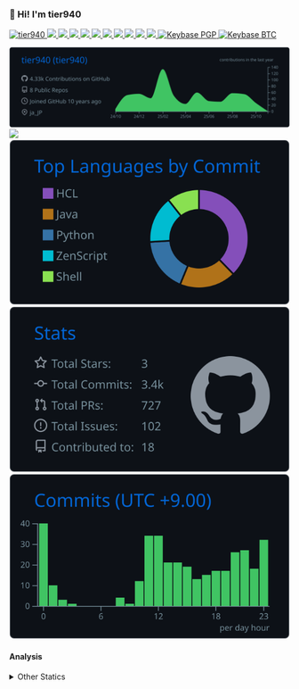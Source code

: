 ### 👋 Hi! I'm tier940

<p align="left"> 
  <a href="https://github.com/tier940/tier940/">
    <img src="https://komarev.com/ghpvc/?username=tier940" alt="tier940" />
  </a>
  <a href="http://twitter.com/tier940">
    <img height="20" src="https://img.shields.io/twitter/follow/tier940?label=Twitter&logo=twitter&style=flat" />
  </a>
  <a href="https://github.com/tier940">
    <img height="20" src="https://img.shields.io/github/followers/tier940?label=follow&logo=github&style=flat" />
  </a>
  <a href="https://www.reddit.com/user/tier940">
    <img height="20" src="https://img.shields.io/reddit/user-karma/combined/tier940?label=Reddit&logo=reddit&style=flat" />
  </a>
  <a href="https://stackoverflow.com/users/17317833/tier940">
    <img height="20" src="https://img.shields.io/stackexchange/stackoverflow/r/17317833?label=StackOverflow&logo=stack-overflow&style=flat" />
  </a>
  <a href="https://zenn.dev/tier940">
    <img height="20" src="https://zenn.badge.nikaera.com/s/tier940/likes" />
  </a>
  <a href="https://zenn.dev/tier940">
    <img height="20" src="https://zenn.badge.nikaera.com/s/tier940/followers" />
  </a>
  <a href="https://zenn.dev/tier940">
    <img height="20" src="https://zenn.badge.nikaera.com/s/tier940/articles" />
  </a>
  <a href="http://qiita.com/tier940">
    <img height="20" src="https://qiita-badge.apiapi.app/s/tier940/posts.svg" />
  </a>
  <a href="http://qiita.com/tier940">
    <img height="20" src="https://qiita-badge.apiapi.app/s/tier940/contributions.svg" />
  </a>
  <a href="https://github.com/tier940/tier940/">
    <img height="20" src="https://github.com/tier940/tier940/actions/workflows/main.yml/badge.svg" />
  </a>
  <a href="https://keybase.io/tier940">
    <img alt="Keybase PGP" src="https://img.shields.io/keybase/pgp/tier940">
  </a>
  <a href="https://keybase.io/tier940">
    <img alt="Keybase BTC" src="https://img.shields.io/keybase/btc/tier940">
  </a>
</p>

[![](https://raw.githubusercontent.com/tier940/tier940/main/profile-summary-card-output/github_dark/0-profile-details.svg)](https://github.com/vn7n24fzkq/github-profile-summary-cards)
[![](https://raw.githubusercontent.com/tier940/tier940/main/profile-summary-card-output/github_dark/1-repos-per-language.svg)](https://github.com/vn7n24fzkq/github-profile-summary-cards) [![](https://raw.githubusercontent.com/tier940/tier940/main/profile-summary-card-output/github_dark/2-most-commit-language.svg)](https://github.com/vn7n24fzkq/github-profile-summary-cards)
[![](https://raw.githubusercontent.com/tier940/tier940/main/profile-summary-card-output/github_dark/3-stats.svg)](https://github.com/vn7n24fzkq/github-profile-summary-cards) [![](https://raw.githubusercontent.com/tier940/tier940/main/profile-summary-card-output/github_dark/4-productive-time.svg)](https://github.com/vn7n24fzkq/github-profile-summary-cards)


#### Analysis
<!-- <img height="150" src="https://github.com/tier940/tier940/blob/master/images/stat.svg" alt="Alternative Text"/> -->

<details>
  <summary>Other Statics</summary>
  <!--START_SECTION:waka-->
![Code Time](http://img.shields.io/badge/Code%20Time-4%2C565%20hrs%2015%20mins-blue)

**🐱 My GitHub Data** 

> 📦 36.0 kB Used in GitHub's Storage 
 > 
> 💼 Opted to Hire
 > 
> 📜 10 Public Repositories 
 > 
> 🔑 5 Private Repositories 
 > 
**I'm an Early 🐤** 

```text
🌞 Morning                3052 commits        ████░░░░░░░░░░░░░░░░░░░░░   16.80 % 
🌆 Daytime                6532 commits        █████████░░░░░░░░░░░░░░░░   35.97 % 
🌃 Evening                6689 commits        █████████░░░░░░░░░░░░░░░░   36.83 % 
🌙 Night                  1889 commits        ███░░░░░░░░░░░░░░░░░░░░░░   10.40 % 
```
📅 **I'm Most Productive on Saturday** 

```text
Monday                   1852 commits        ███░░░░░░░░░░░░░░░░░░░░░░   10.20 % 
Tuesday                  2927 commits        ████░░░░░░░░░░░░░░░░░░░░░   16.12 % 
Wednesday                2301 commits        ███░░░░░░░░░░░░░░░░░░░░░░   12.67 % 
Thursday                 1792 commits        ██░░░░░░░░░░░░░░░░░░░░░░░   09.87 % 
Friday                   2544 commits        ████░░░░░░░░░░░░░░░░░░░░░   14.01 % 
Saturday                 3384 commits        █████░░░░░░░░░░░░░░░░░░░░   18.63 % 
Sunday                   3362 commits        █████░░░░░░░░░░░░░░░░░░░░   18.51 % 
```


📊 **This Week I Spent My Time On** 

```text
🕑︎ Time Zone: Asia/Tokyo

💬 Programming Languages: 
Other                    41 hrs 23 mins      ████████████████████████░   97.82 % 
Text                     41 mins             ░░░░░░░░░░░░░░░░░░░░░░░░░   01.63 % 
INI                      5 mins              ░░░░░░░░░░░░░░░░░░░░░░░░░   00.23 % 
YAML                     3 mins              ░░░░░░░░░░░░░░░░░░░░░░░░░   00.14 % 
Batchfile                1 min               ░░░░░░░░░░░░░░░░░░░░░░░░░   00.07 % 

🔥 Editors: 
Edge                     40 hrs 26 mins      ████████████████████████░   95.60 % 
VS Code                  1 hr 29 mins        █░░░░░░░░░░░░░░░░░░░░░░░░   03.52 % 
Chrome                   22 mins             ░░░░░░░░░░░░░░░░░░░░░░░░░   00.88 % 

💻 Operating System: 
Windows                  38 hrs 24 mins      ███████████████████████░░   90.78 % 
Mac                      3 hrs 31 mins       ██░░░░░░░░░░░░░░░░░░░░░░░   08.32 % 
Linux                    14 mins             ░░░░░░░░░░░░░░░░░░░░░░░░░   00.57 % 
Unknown OS               8 mins              ░░░░░░░░░░░░░░░░░░░░░░░░░   00.33 % 
```

**I Mostly Code in Java** 

```text
Java                     17 repos            █████████████░░░░░░░░░░░░   53.12 % 
ZenScript                3 repos             ██░░░░░░░░░░░░░░░░░░░░░░░   09.38 % 
Shell                    2 repos             ██░░░░░░░░░░░░░░░░░░░░░░░   06.25 % 
Python                   2 repos             ██░░░░░░░░░░░░░░░░░░░░░░░   06.25 % 
HTML                     1 repo              █░░░░░░░░░░░░░░░░░░░░░░░░   03.12 % 
```



**Timeline**

![Lines of Code chart](https://raw.githubusercontent.com/tier940/tier940/main/assets/bar_graph.png)


 Last Updated on 04/10/2024 01:28:46 UTC
<!--END_SECTION:waka-->
</details>

